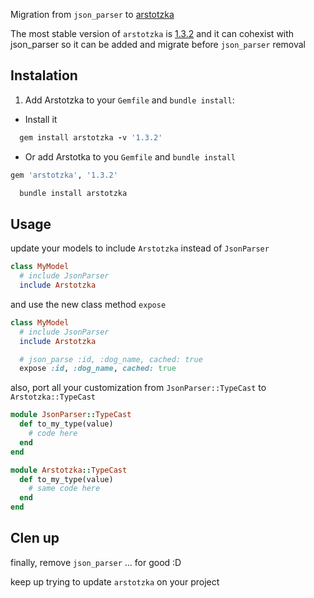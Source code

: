 Migration from `json_parser` to [arstotzka](https://github.com/darthjee/arstotzka)

The most stable version of `arstotzka` is [1.3.2](https://github.com/darthjee/arstotzka/tree/1.3.2)
and it can cohexist with json_parser so it can be added and migrate before `json_parser` removal


Instalation
---------------
1. Add Arstotzka to your `Gemfile` and `bundle install`:
  - Install it

```ruby
  gem install arstotzka -v '1.3.2'
```

- Or add Arstotka to you `Gemfile` and `bundle install`

```ruby
gem 'arstotzka', '1.3.2'
```

```bash
  bundle install arstotzka
```

Usage
------
update your models to include `Arstotzka` instead of `JsonParser`

```ruby
class MyModel
  # include JsonParser
  include Arstotzka
```

and use the new class method `expose`

```ruby
class MyModel
  # include JsonParser
  include Arstotzka

  # json_parse :id, :dog_name, cached: true
  expose :id, :dog_name, cached: true
```

also, port all your customization from `JsonParser::TypeCast` to `Arstotzka::TypeCast`

```ruby
module JsonParser::TypeCast
  def to_my_type(value)
    # code here
  end
end

module Arstotzka::TypeCast
  def to_my_type(value)
    # same code here
  end
end
```

Clen up
--------
finally, remove `json_parser` ... for good :D

keep up trying to update `arstotzka` on your project
